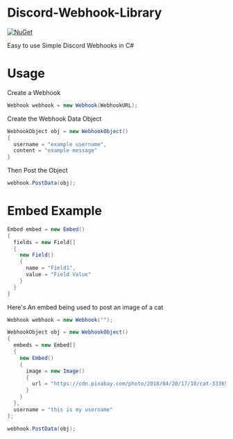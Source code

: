 # Discord-Webhook-Library
[![NuGet](https://img.shields.io/nuget/v/DiscordWebhooks?color=brightgreen?style=plastic)](https://www.nuget.org/packages/DiscordWebhooks) 

Easy to use Simple Discord Webhooks in C#

# Usage
Create a Webhook
```C#
Webhook webhook = new Webhook(WebhookURL);
```

Create the Webhook Data Object
```C#
WebhookObject obj = new WebhookObject()
{
  username = "example username",
  content = "example message"
} 
```

Then Post the Object
```C#
webhook.PostData(obj);
```

# Embed Example
```C#
Embed embed = new Embed()
{
  fields = new Field[]
  {
    new Field()
    {
      name = "Field1",
      value = "Field Value"
    }
  }
}
```

Here's An embed being used to post an image of a cat
```C#
Webhook webhook = new Webhook("");

WebhookObject obj = new WebhookObject()
{
  embeds = new Embed[]
  {
    new Embed()
    {
      image = new Image()
      {
        url = "https://cdn.pixabay.com/photo/2018/04/20/17/18/cat-3336579__340.jpg" //Image Of A Cat
      }
    }
  },
  username = "this is my username"
};

webhook.PostData(obj);
```
